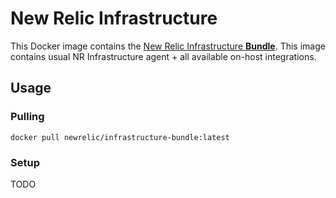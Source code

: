 # New Relic Infrastructure

This Docker image contains the [New Relic Infrastructure **Bundle**](https://newrelic.com/infrastructure-bundle). This image contains usual NR Infrastructure agent + all available on-host integrations.

## Usage

### Pulling

`docker pull newrelic/infrastructure-bundle:latest`


### Setup

TODO

